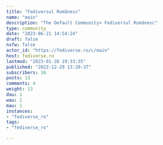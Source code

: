 ```yaml
---
title: "Fediversul Românesc" 
name: "main"
description: "The Default Community> Fediversul Românesc"
type: community
date: "2023-06-21 14:54:24"
draft: false
nsfw: false
actor_id: "https://fediverse.ro/c/main"
host: fediverse.ro
lastmod: "2023-01-28 19:33:35"
published: "2022-12-29 13:20:37"
subscribers: 16
posts: 13
comments: 4
weight: 13
dau: 1
wau: 1
mau: 1
instances:
- "fediverse_ro"
tags: 
- "fediverse_ro"

---
```

